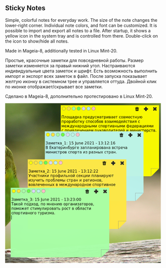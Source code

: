 Sticky Notes
--
Simple, colorful notes for everyday work. The size of the note changes the lower-right corner. Individual note colors, and font can be customized. It is possible to import and export all notes to a file. After startup, it shows a yellow icon in the system tray and is controlled from there. Double-click on the icon to show/hide all notes.

Made in Mageia-8, additionally tested in Linux Mint-20.

Простые, красочные заметки для повседневной работы. Размер заметки изменяется за правый нижний угол. Настраиваются индивидуальные цвета заметок и шрифт. Есть возможность выполнить импорт и экспорт всех заметок в файл. После запуска показывает желтую иконку в системном трее и управляется оттуда. Двойной клик по иконке отображает/скрывает все заметки.

Сделано в Mageia-8, дополнительно протестировано в Linux Mint-20.

![](https://github.com/AKotov-dev/StickyNotes/blob/main/ScreenShot.png)
